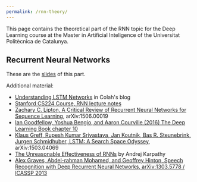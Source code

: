 ```yaml
---
permalink: /rnn-theory/
---
```


This page contains the theoretical part of the RNN topic for the Deep Learning course at the Master in Artificial Inteligence of the Universitat Politècnica de Catalunya.

## Recurrent Neural Networks


These are the [slides](http://www.cs.upc.edu/~bejar/DLMAI/RNN.pdf) of this part.

Additional material:

* [Understanding LSTM Networks](http://colah.github.io/posts/2015-08-Understanding-LSTMs/) in Colah's blog
* [Stanford CS224 Course, RNN lecture notes](http://cs224d.stanford.edu/lecture_notes/LectureNotes4.pdf)
* [Zachary C. Lipton, A Critical Review of Recurrent Neural Networks for Sequence Learning](http://arxiv.org/pdf/1506.00019), arXiv:1506.00019
* [Ian Goodfellow, Yoshua Bengio, and Aaron Courville (2016)  The Deep Learning Book chapter 10](http://www.deeplearningbook.org/contents/rnn.html)
* [Klaus Greff, Rupesh Kumar Srivastava, Jan Koutnik, Bas R. Steunebrink, Jurgen Schmidhuber, LSTM: A Search Space Odyssey](http://arxiv.org/pdf/1503.04069), arXiv:1503.04069
* [The Unreasonable Effectiveness of RNNs](http://karpathy.github.io/2015/05/21/rnn-effectiveness/) by Andrej Karpathy
* [Alex Graves, Abdel-rahman Mohamed, and Geoffrey Hinton, Speech Recognition with Deep Recurrent Neural Networks, arXiv:1303.5778 / ICASSP 2013](http://www.cs.toronto.edu/%7Efritz/absps/RNN13.pdf)



